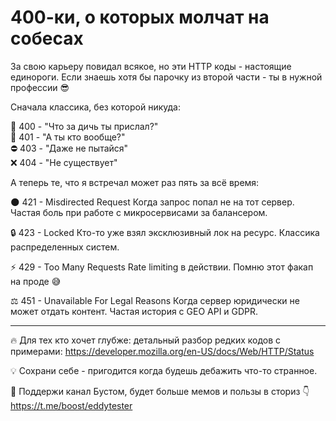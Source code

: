 # 400-ки, о которых молчат на собесах

За свою карьеру повидал всякое, но эти HTTP коды - настоящие единороги. 
Если знаешь хотя бы парочку из второй части - ты в нужной профессии 😎

Сначала классика, без которой никуда:

🔄 400 - "Что за дичь ты прислал?"  
🚫 401 - "А ты кто вообще?"  
⛔️ 403 - "Даже не пытайся"  
❌ 404 - "Не существует"  

А теперь те, что я встречал может раз пять за всё время:

🌑 421 - Misdirected Request
Когда запрос попал не на тот сервер. Частая боль при работе с микросервисами за балансером.

🔒 423 - Locked
Кто-то уже взял эксклюзивный лок на ресурс. Классика распределенных систем.

⚡️ 429 - Too Many Requests
Rate limiting в действии. Помню этот факап на проде 😅

⚖️ 451 - Unavailable For Legal Reasons
Когда сервер юридически не может отдать контент. Частая история с GEO API и GDPR.

---

🔥 Для тех кто хочет глубже: детальный разбор редких кодов с примерами:
https://developer.mozilla.org/en-US/docs/Web/HTTP/Status

💡 Сохрани себе - пригодится когда будешь дебажить что-то странное.

🔗 Поддержи канал Бустом, будет больше мемов и пользы в сториз 👇
https://t.me/boost/eddytester